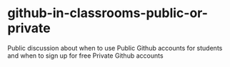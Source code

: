 github-in-classrooms-public-or-private
======================================

Public discussion about when to use Public Github accounts for students and when to sign up for free Private Github accounts
